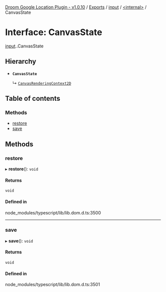 [Droom Google Location Plugin - v1.0.10](../README.md) / [Exports](../modules.md) / [input](../modules/input.md) / [<internal\>](../modules/input._internal_.md) / CanvasState

# Interface: CanvasState

[input](../modules/input.md).[<internal>](../modules/input._internal_.md).CanvasState

## Hierarchy

- **`CanvasState`**

  ↳ [`CanvasRenderingContext2D`](input._internal_.CanvasRenderingContext2D.md)

## Table of contents

### Methods

- [restore](input._internal_.CanvasState.md#restore)
- [save](input._internal_.CanvasState.md#save)

## Methods

### restore

▸ **restore**(): `void`

#### Returns

`void`

#### Defined in

node_modules/typescript/lib/lib.dom.d.ts:3500

___

### save

▸ **save**(): `void`

#### Returns

`void`

#### Defined in

node_modules/typescript/lib/lib.dom.d.ts:3501
